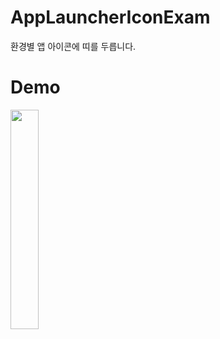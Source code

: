 # AppLauncherIconExam
환경별 앱 아이콘에 띠를 두릅니다.

# Demo
<img src="https://user-images.githubusercontent.com/48344355/149792333-0978d0f5-6cda-42a2-abdd-c0970b83709d.png" width=30% />
